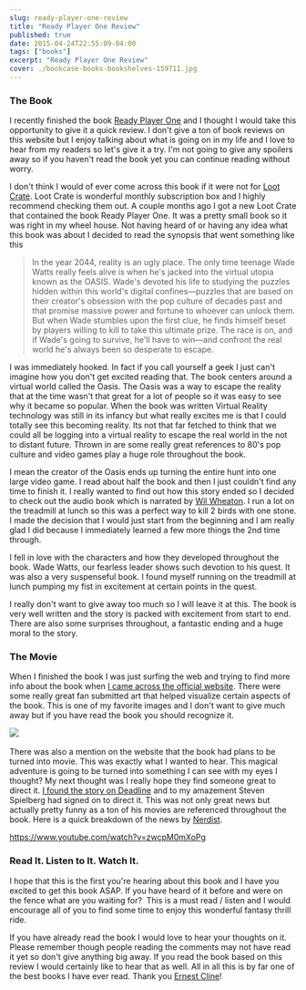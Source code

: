 ```yaml
---
slug: ready-player-one-review
title: "Ready Player One Review"
published: true
date: 2015-04-24T22:55:09-04:00
tags: ["books"]
excerpt: "Ready Player One Review"
cover: ./bookcase-books-bookshelves-159711.jpg
---
```


### The Book

I recently finished the book [Ready Player One](http://www.amazon.com/Ready-Player-One-Ernest-Cline/dp/0307887448/ref=sr_1_1?ie=UTF8&qid=1429924661&sr=8-1&keywords=ready+player+one) and I thought I would take this opportunity to give it a quick review. I don't give a ton of book reviews on this website but I enjoy talking about what is going on in my life and I love to hear from my readers so let's give it a try. I'm not going to give any spoilers away so if you haven't read the book yet you can continue reading without worry.

I don't think I would of ever come across this book if it were not for [Loot Crate](https://www.lootcrate.com/). Loot Crate is wonderful monthly subscription box and I highly recommend checking them out. A couple months ago I got a new Loot Crate that contained the book Ready Player One. It was a pretty small book so it was right in my wheel house. Not having heard of or having any idea what this book was about I decided to read the synopsis that went something like this

> In the year 2044, reality is an ugly place. The only time teenage Wade Watts really feels alive is when he's jacked into the virtual utopia known as the OASIS. Wade's devoted his life to studying the puzzles hidden within this world's digital confines—puzzles that are based on their creator's obsession with the pop culture of decades past and that promise massive power and fortune to whoever can unlock them. But when Wade stumbles upon the first clue, he finds himself beset by players willing to kill to take this ultimate prize. The race is on, and if Wade's going to survive, he'll have to win—and confront the real world he's always been so desperate to escape.

I was immediately hooked. In fact if you call yourself a geek I just can't imagine how you don't get excited reading that. The book centers around a virtual world called the Oasis. The Oasis was a way to escape the reality that at the time wasn't that great for a lot of people so it was easy to see why it became so popular. When the book was written Virtual Reality technology was still in its infancy but what really excites me is that I could totally see this becoming reality. Its not that far fetched to think that we could all be logging into a virtual reality to escape the real world in the not to distant future. Thrown in are some really great references to 80's pop culture and video games play a huge role throughout the book.

I mean the creator of the Oasis ends up turning the entire hunt into one large video game. I read about half the book and then I just couldn't find any time to finish it. I really wanted to find out how this story ended so I decided to check out the audio book which is narrated by [Wil Wheaton](https://twitter.com/wilw). I run a lot on the treadmill at lunch so this was a perfect way to kill 2 birds with one stone. I made the decision that I would just start from the beginning and I am really glad I did because I immediately learned a few more things the 2nd time through.

I fell in love with the characters and how they developed throughout the book. Wade Watts, our fearless leader shows such devotion to his quest. It was also a very suspenseful book. I found myself running on the treadmill at lunch pumping my fist in excitement at certain points in the quest.

I really don't want to give away too much so I will leave it at this. The book is very well written and the story is packed with excitement from start to end. There are also some surprises throughout, a fantastic ending and a huge moral to the story.

### The Movie

When I finished the book I was just surfing the web and trying to find more info about the book when [I came across the official website](http://readyplayerone.com/). There were some really great fan submitted art that helped visualize certain aspects of the book. This is one of my favorite images and I don't want to give much away but if you have read the book you should recognize it.

![](./ready_player_one-300x244.jpg)             

There was also a mention on the website that the book had plans to be turned into movie. This was exactly what I wanted to hear. This magical adventure is going to be turned into something I can see with my eyes I thought? My next thought was I really hope they find someone great to direct it. [I found the story on Deadline](http://deadline.com/2015/03/ready-player-one-movie-steven-spielberg-ernest-cline-warner-bros-1201398299/) and to my amazement Steven Spielberg had signed on to direct it. This was not only great news but actually pretty funny as a ton of his movies are referenced throughout the book. Here is a quick breakdown of the news by [Nerdist](http://nerdist.com/).  

https://www.youtube.com/watch?v=zwcpM0mXoPg  

### Read It. Listen to It. Watch It.

I hope that this is the first you're hearing about this book and I have you excited to get this book ASAP. If you have heard of it before and were on the fence what are you waiting for?  This is a must read / listen and I would encourage all of you to find some time to enjoy this wonderful fantasy thrill ride.

If you have already read the book I would love to hear your thoughts on it. Please remember though people reading the comments may not have read it yet so don't give anything big away. If you read the book based on this review I would certainly like to hear that as well. All in all this is by far one of the best books I have ever read. Thank you [Ernest Cline](https://twitter.com/erniecline)!
